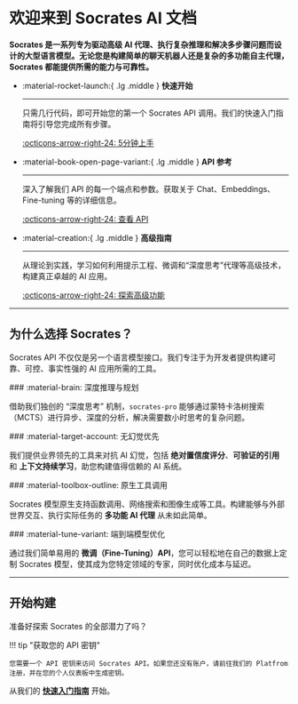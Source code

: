 # 欢迎来到 Socrates AI 文档

**Socrates 是一系列专为驱动高级 AI 代理、执行复杂推理和解决多步骤问题而设计的大型语言模型。无论您是构建简单的聊天机器人还是复杂的多功能自主代理，Socrates 都能提供所需的能力与可靠性。**

<div class="grid cards" markdown>

-   :material-rocket-launch:{ .lg .middle } **快速开始**

    ---

    只需几行代码，即可开始您的第一个 Socrates API 调用。我们的快速入门指南将引导您完成所有步骤。

    [:octicons-arrow-right-24: 5分钟上手](quickstart.md)

-   :material-book-open-page-variant:{ .lg .middle } **API 参考**

    ---

    深入了解我们 API 的每一个端点和参数。获取关于 Chat、Embeddings、Fine-tuning 等的详细信息。

    [:octicons-arrow-right-24: 查看 API](README.md)

-   :material-creation:{ .lg .middle } **高级指南**

    ---

    从理论到实践，学习如何利用提示工程、微调和“深度思考”代理等高级技术，构建真正卓越的 AI 应用。

    [:octicons-arrow-right-24: 探索高级功能](Advanced_Developer_Guides.md)

</div>

---

## 为什么选择 Socrates？

Socrates API 不仅仅是另一个语言模型接口。我们专注于为开发者提供构建可靠、可控、事实性强的 AI 应用所需的工具。

<div class="grid" markdown>

<div markdown>
### :material-brain: 深度推理与规划

借助我们独创的 “深度思考” 机制，`socrates-pro` 能够通过蒙特卡洛树搜索（MCTS）进行异步、深度的分析，解决需要数小时思考的复杂问题。
</div>

<div markdown>
### :material-target-account: 无幻觉优先

我们提供业界领先的工具来对抗 AI 幻觉，包括 **绝对置信度评分**、**可验证的引用** 和 **上下文持续学习**，助您构建值得信赖的 AI 系统。
</div>

</div>

<div class="grid" markdown>

<div markdown>
### :material-toolbox-outline: 原生工具调用

Socrates 模型原生支持函数调用、网络搜索和图像生成等工具。构建能够与外部世界交互、执行实际任务的 **多功能 AI 代理** 从未如此简单。
</div>

<div markdown>
### :material-tune-variant: 端到端模型优化

通过我们简单易用的 **微调（Fine-Tuning）API**，您可以轻松地在自己的数据上定制 Socrates 模型，使其成为您特定领域的专家，同时优化成本与延迟。
</div>

</div>

---

## 开始构建

准备好探索 Socrates 的全部潜力了吗？

!!! tip "获取您的 API 密钥"

    您需要一个 API 密钥来访问 Socrates API。如果您还没有账户，请前往我们的 Platfrom 注册，并在您的个人仪表板中生成密钥。

从我们的 [**快速入门指南**](quickstart.md) 开始。
